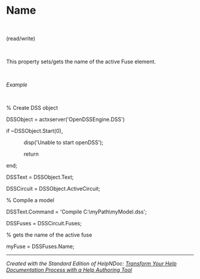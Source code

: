 # Name

&nbsp;

(read/write)

&nbsp;

This property sets/gets the name of the active Fuse element.

&nbsp;

*Example*

&nbsp;

% Create DSS object

DSSObject = actxserver('OpenDSSEngine.DSS')

if ~DSSObject.Start(0),

&nbsp; &nbsp; &nbsp; &nbsp; &nbsp; &nbsp; disp('Unable to start openDSS');

&nbsp; &nbsp; &nbsp; &nbsp; &nbsp; &nbsp; return

end;

DSSText = DSSObject.Text;

DSSCircuit = DSSObject.ActiveCircuit;

% Compile a model &nbsp; &nbsp;

DSSText.Command = 'Compile C:\\myPath\\myModel.dss';

DSSFuses = DSSCircuit.Fuses;

% gets the name of the active fuse

myFuse = DSSFuses.Name;


***
_Created with the Standard Edition of HelpNDoc: [Transform Your Help Documentation Process with a Help Authoring Tool](<https://www.helpndoc.com>)_
